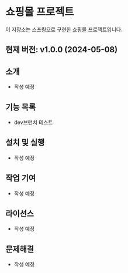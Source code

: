 # 쇼핑몰 프로젝트

이 저장소는 스프링으로 구현한 쇼핑몰 프로젝트입니다.

## 현재 버전: v1.0.0 (2024-05-08)


## 소개

 - 작성 예정


## 기능 목록

 - dev브런치 테스트

## 설치 및 실행

 - 작성 예정

## 작업 기여
 - 작성 예정

## 라이선스

 - 작성 예정

## 문제해결
 - 작성 예정